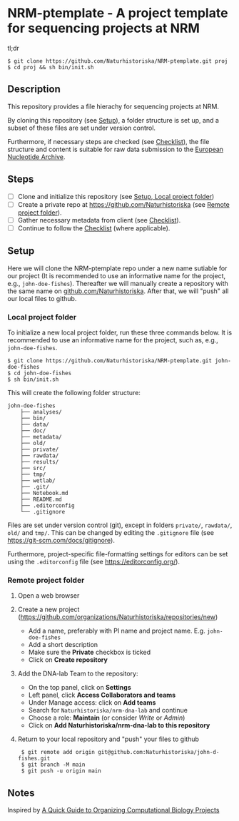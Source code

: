 # NRM-ptemplate - A project template for sequencing projects at NRM

tl;dr

    $ git clone https://github.com/Naturhistoriska/NRM-ptemplate.git proj
    $ cd proj && sh bin/init.sh

## Description

This repository provides a file hierachy for sequencing projects at NRM.

By cloning this repository (see [Setup](#setup)), a folder structure is set up,
and a subset of these files are set under version control.

Furthermore, if necessary steps are checked (see
[Checklist](doc/Checklist.md)), the file structure and content is suitable for
raw data submission to the [European Nucleotide
Archive](https://www.ebi.ac.uk/ena/browser/home).

## Steps

- [ ] Clone and initialize this repository (see [Setup, Local project
  folder](#local-project-folder))
- [ ] Create a private repo at <https://github.com/Naturhistoriska> (see
  [Remote project folder](#remote-project-folder)).
- [ ] Gather necessary metadata from client (see
  [Checklist](doc/Checklist.md)).
- [ ] Continue to follow the [Checklist](doc/Checklist.md) (where applicable).

## Setup

Here we will clone the NRM-ptemplate repo under a new name sutiable for our
project (It is recommended to use an informative name for the project, e.g.,
`john-doe-fishes`). Thereafter we will manually create a repository with the
same name on [github.com/Naturhistoriska](https://github.com/Naturhistoriska).
After that, we will "push" all our local files to github.

### Local project folder

To initialize a new local project folder, run these three commands below. It
is recommended to use an informative name for the project, such as, e.g.,
`john-doe-fishes`.

    $ git clone https://github.com/Naturhistoriska/NRM-ptemplate.git john-doe-fishes
    $ cd john-doe-fishes
    $ sh bin/init.sh

This will create the following folder structure:

    john-doe-fishes
        ├── analyses/
        ├── bin/
        ├── data/
        ├── doc/
        ├── metadata/
        ├── old/
        ├── private/
        ├── rawdata/
        ├── results/
        ├── src/
        ├── tmp/
        ├── wetlab/
        ├── .git/
        ├── Notebook.md
        ├── README.md
        ├── .editorconfig
        └── .gitignore

Files are set under version control (git), except in folders `private/`,
`rawdata/`, `old/` and `tmp/`. This can be changed by editing the `.gitignore`
file (see <https://git-scm.com/docs/gitignore>).

Furthermore, project-specific file-formatting settings for editors can be set
using the `.editorconfig` file (see <https://editorconfig.org/>).

### Remote project folder

1. Open a web browser
2. Create a new project
(<https://github.com/organizations/Naturhistoriska/repositories/new>)
    - Add a name, preferably with PI name and project name. E.g.
      `john-doe-fishes`
    - Add a short description
    - Make sure the **Private** checkbox is ticked
    - Click on **Create repository**
3. Add the DNA-lab Team to the repository:
    - On the top panel, click on **Settings**
    - Left panel, click **Access Collaborators and teams**
    - Under Manage access: click on **Add teams**
    - Search for `Naturhistoriska/nrm-dna-lab` and continue
    - Choose a role: **Maintain** (or consider *Write* or *Admin*)
    - Click on **Add Naturhistoriska/nrm-dna-lab to this repository**
4. Return to your local repository and "push" your files to github

        $ git remote add origin git@github.com:Naturhistoriska/john-d-fishes.git
        $ git branch -M main
        $ git push -u origin main

## Notes

Inspired by [A Quick Guide to Organizing Computational Biology
Projects](http://dx.doi.org/10.1371/journal.pcbi.1000424)

